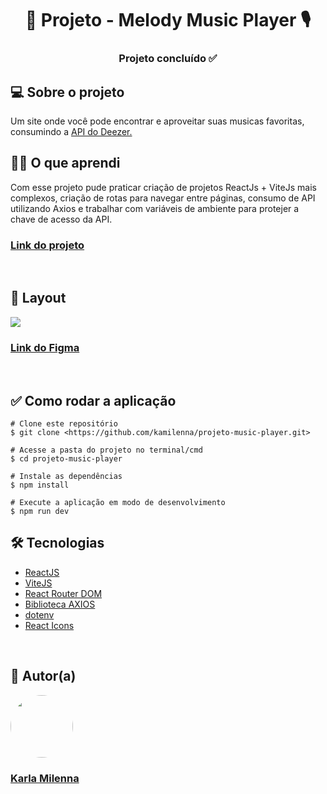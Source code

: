 <h1 align="center"> 🎼 Projeto - Melody Music Player 🎙️</h1>

<h3 align="center"> 
	Projeto concluído ✅
</h3>

<h2>💻 Sobre o projeto</h2>
<p>Um site onde você pode encontrar e aproveitar suas musicas favoritas, consumindo a <a href="https://rapidapi.com/deezerdevs/api/deezer-1/" target="_blank">API do Deezer.</a></p> 


<h2>👩‍🎓 O que aprendi</h2>
Com esse projeto pude praticar criação de projetos ReactJs + ViteJs mais complexos, criação de rotas para navegar entre páginas, consumo de API utilizando Axios e trabalhar com variáveis de ambiente para protejer a chave de acesso da API.

<h3><strong><a href="https://melodyplay.netlify.app/" target="_blank">Link do projeto</a></strong></h3>

<br>

<h2>🎨 Layout</h2>
<img src="src/assets/gif-layout.gif"/>
<h3><strong><a href="https://www.figma.com/file/RMGYpqm3AWQ2peOmNqhNo4/Music-player?node-id=0%3A1&t=wyr8QaAcmPda66q3-1" target="_blank">Link do Figma</a></strong></h3>

<br>

<h2>✅ Como rodar a aplicação</h2>

```
# Clone este repositório
$ git clone <https://github.com/kamilenna/projeto-music-player.git>

# Acesse a pasta do projeto no terminal/cmd
$ cd projeto-music-player

# Instale as dependências
$ npm install

# Execute a aplicação em modo de desenvolvimento
$ npm run dev
```


<h2>🛠 Tecnologias</h2>
<ul>
    <li><a href="https://pt-br.reactjs.org/" target="_blank">ReactJS</a></li>
    <li><a href="https://vitejs.dev/" target="_blank">ViteJS</a></li>
    <li><a href="https://reactrouter.com/en/main/start/tutorial" target="_blank">React Router DOM</a></li>
    <li><a href="https://www.npmjs.com/package/axios" target="_blank">Biblioteca AXIOS</a></li>
    <li><a href="https://www.npmjs.com/package/dotenv" target="_blank">dotenv</a></li>
    <li><a href="https://react-icons.github.io/react-icons" target="_blank">React Icons</a></li>
</ul>

<br>

<h2>🦸 Autor(a)</h2>
<a href="https://karlamilenna.netlify.app/" target="_blank">
 <img style="border-radius: 50%;" src="https://avatars.githubusercontent.com/u/62101215?v=4" width="100px;" alt=""/>
 <br />
 <h3><b>Karla Milenna</b></h3></a>